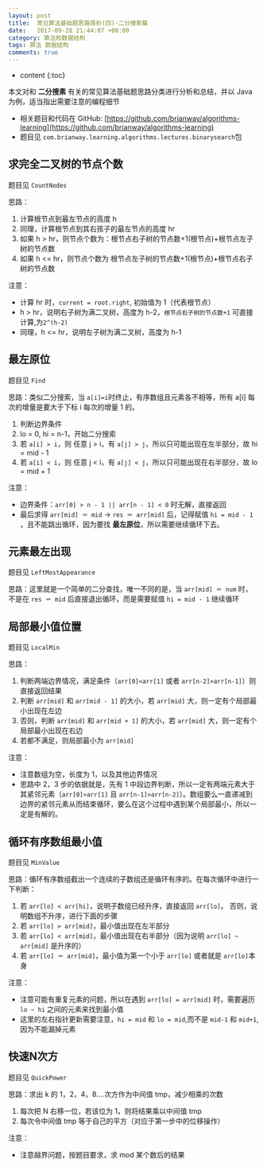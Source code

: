 ```yaml
---
layout: post
title:  常见算法基础题思路简析(四)-二分搜索篇
date:   2017-09-28 21:44:07 +08:00
category: 算法和数据结构
tags: 算法 数据结构
comments: true
---
```


* content
{:toc}

本文对和 **二分搜素** 有关的常见算法基础题思路分类进行分析和总结，并以 Java 为例，适当指出需要注意的编程细节






- 相关题目和代码在 GitHub: [https://github.com/brianway/algorithms-learning](https://github.com/brianway/algorithms-learning)
- 题目见 `com.brianway.learning.algorithms.lectures.binarysearch`包

## 求完全二叉树的节点个数

题目见 `CountNodes`

思路：

1. 计算根节点到最左节点的高度 h
2. 同理，计算根节点到其右孩子的最左节点的高度 hr
3. 如果 h > hr，则节点个数为：根节点右子树的节点数+1(根节点)+根节点左子树的节点数
4. 如果 h <= hr，则节点个数为 根节点左子树的节点数+1(根节点)+根节点右子树的节点数


注意：

- 计算 hr 时，`current = root.right`, 初始值为 1（代表根节点）
- h > hr，说明右子树为满二叉树，高度为 h-2，`根节点右子树的节点数+1` 可直接计算,为`2^(h-2)`
- 同理，h <= hr，说明左子树为满二叉树，高度为 h-1


## 最左原位

题目见 `Find`

思路：类似二分搜索，当 `a[i]=i`时终止，有序数组且元素各不相等，所有 a[i] 每次的增量是要大于下标 i 每次的增量 1 的。

1. 判断边界条件
2. lo = 0, hi = n-1，开始二分搜索
3. 若 `a[i] > i`，则 任意 j > i，有 `a[j] > j`，所以只可能出现在左半部分，故 hi = mid - 1
4. 若 `a[i] < i`，则 任意 j < i，有 `a[j] < j`，所以只可能出现在右半部分，故 lo = mid + 1


注意：

- 边界条件：`arr[0] > n - 1 || arr[n - 1] < 0` 时无解，直接返回
-  最后求得 `arr[mid] ＝ mid` -> `res ＝ arr[mid]` 后，记得赋值 `hi = mid - 1` ，且不能跳出循环，因为要找 **最左原位**，所以需要继续循环下去。


## 元素最左出现

题目见 `LeftMostAppearance`

思路：这里就是一个简单的二分查找，唯一不同的是，当 `arr[mid] ＝ num` 时，不是在 `res ＝ mid` 后直接退出循环，而是需要赋值 `hi = mid - 1` 继续循环


## 局部最小值位置

题目见 `LocalMin`

思路：

1. 判断两端边界情况，满足条件（`arr[0]<arr[1]` 或者 `arr[n-2]>arr[n-1]`）则直接返回结果
2. 判断 `arr[mid]` 和 `arr[mid - 1]` 的大小，若 `arr[mid]` 大，则一定有个局部最小出现在左边
3. 否则，判断 `arr[mid]` 和 `arr[mid + 1]` 的大小，若 `arr[mid]` 大，则一定有个局部最小出现在右边
4. 若都不满足，则局部最小为 `arr[mid]`

注意：

- 注意数组为空，长度为 1，以及其他边界情况
- 思路中 2，3 步的依据就是，先有 1 中段边界判断，所以一定有两端元素大于其紧邻元素（`arr[0]>arr[1]` 且 `arr[n-1]>arr[n-2]`）。数组要么一直递减到边界的紧邻元素从而结束循环，要么在这个过程中遇到某个局部最小，所以一定是有解的。


## 循环有序数组最小值

题目见 `MinValue`

思路：循环有序数组截出一个连续的子数组还是循环有序的。在每次循环中进行一下判断：

1. 若 `arr[lo] < arr[hi]`，说明子数组已经升序，直接返回 `arr[lo]`。 否则，说明数组不升序，进行下面的步骤
2. 若 `arr[lo] > arr[mid]`，最小值出现在左半部分
3. 若 `arr[lo] < arr[mid]`，最小值出现在右半部分（因为说明 `arr[lo] ~ arr[mid]` 是升序的）
4. 若 `arr[lo] ＝ arr[mid]`，最小值为第一个小于 `arr[lo]` 或者就是 `arr[lo]`本身


注意：

- 注意可能有重复元素的问题，所以在遇到 `arr[lo] = arr[mid]` 时，需要遍历 `lo ~ hi` 之间的元素来找到最小值
- 这里的左右指针更新需要注意，`hi = mid` 和 `lo = mid`,而不是 `mid-1` 和 `mid+1`,因为不能漏掉元素



## 快速N次方

题目见 `QuickPower`

思路：求出 k 的 1，2，4，8....次方作为中间值 tmp，减少相乘的次数

1. 每次把 N 右移一位，若该位为 1，则将结果乘以中间值 tmp
2. 每次令中间值 tmp 等于自己的平方（对应于第一步中的位移操作）

注意：

- 注意越界问题，按题目要求，求 mod 某个数后的结果

